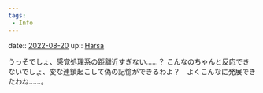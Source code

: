 ```yaml
---
tags:
 - Info
---
```


date:: [2022-08-20](Daily_Note/2022-08-20.md)
up:: [Harsa](../Bar/Novel/Nacaria/Harsa.md)

うっそでしょ、感覚処理系の距離近すぎない……？
こんなのちゃんと反応できないでしょ、変な連鎖起こして偽の記憶ができるわよ？　よくこんなに発展できたわね……。